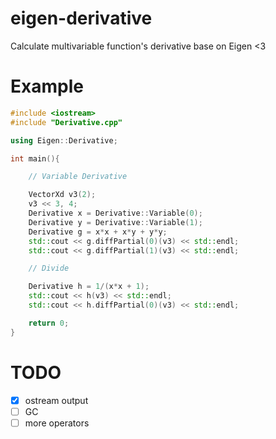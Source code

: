 # eigen-derivative
Calculate multivariable function's derivative base on Eigen &lt;3

# Example

```c++
#include <iostream>
#include "Derivative.cpp"

using Eigen::Derivative;

int main(){

    // Variable Derivative

    VectorXd v3(2);
    v3 << 3, 4;
    Derivative x = Derivative::Variable(0);
    Derivative y = Derivative::Variable(1);
    Derivative g = x*x + x*y + y*y;
    std::cout << g.diffPartial(0)(v3) << std::endl;
    std::cout << g.diffPartial(1)(v3) << std::endl;

    // Divide

    Derivative h = 1/(x*x + 1);
    std::cout << h(v3) << std::endl;
    std::cout << h.diffPartial(0)(v3) << std::endl;

    return 0;
}
```

# TODO 

- [x] ostream output
- [ ] GC
- [ ] more operators
